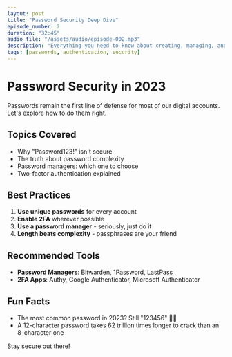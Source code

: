 ```yaml
---
layout: post
title: "Password Security Deep Dive"
episode_number: 2
duration: "32:45"
audio_file: "/assets/audio/episode-002.mp3"
description: "Everything you need to know about creating, managing, and protecting your passwords in 2023."
tags: [passwords, authentication, security]
---
```


# Password Security in 2023

Passwords remain the first line of defense for most of our digital accounts. Let's explore how to do them right.

## Topics Covered
- Why "Password123!" isn't secure
- The truth about password complexity
- Password managers: which one to choose
- Two-factor authentication explained

## Best Practices
1. **Use unique passwords** for every account
2. **Enable 2FA** wherever possible  
3. **Use a password manager** - seriously, just do it
4. **Length beats complexity** - passphrases are your friend

## Recommended Tools
- **Password Managers**: Bitwarden, 1Password, LastPass
- **2FA Apps**: Authy, Google Authenticator, Microsoft Authenticator

## Fun Facts
- The most common password in 2023? Still "123456" 🤦‍♂️
- A 12-character password takes 62 trillion times longer to crack than an 8-character one

Stay secure out there!
